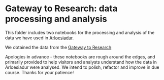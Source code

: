 # Gateway to Research: data processing and analysis

This folder includes two notebooks for the processing and analysis of the data we have used in [Arloesiadur](http://www.arloesiadur.org).

We obtained the data from the [Gateway to Research](http://gtr.rcuk.ac.uk/)

Apologies in advance - these notebooks are rough around the edges, and primarily provided to help visitors and analysts understand how the data in Arloesiadur were analysed. We intend to polish, refactor and improve in due course. Thanks for your patience!